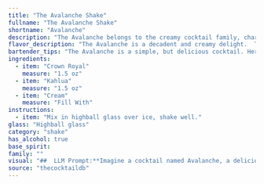 ```yaml
---
title: "The Avalanche Shake"
fullname: "The Avalanche Shake"
shortname: "Avalanche"
description: "The Avalanche belongs to the creamy cocktail family, characterized by its smooth, sweet, and decadent texture.  Though its exact origin is unknown, it's likely a modern creation, popularized in the late 20th century for its simple yet satisfying blend of whiskey, coffee liqueur, and cream. "
flavor_description: "The Avalanche is a decadent and creamy delight.  The smooth, sweet notes of Crown Royal are beautifully complemented by the rich, coffee-forward flavor of Kahlua. The cream adds a velvety texture and rounds out the sweetness, creating a harmonious and indulgent experience. "
bartender_tips: "The Avalanche is a simple, but delicious cocktail. Here are a few tips: * **Chill your glass:** A frosty glass enhances the flavor and keeps the drink colder longer. * **Use good quality cream:** Avoid using ultra-pasteurized cream, as it will separate.* **Shake with ice:** This ensures the drink is well-chilled and the ingredients are properly blended.* **Garnish with a sprinkle of cocoa powder or a cherry.**  "
ingredients:
  - item: "Crown Royal"
    measure: "1.5 oz"
  - item: "Kahlua"
    measure: "1.5 oz"
  - item: "Cream"
    measure: "Fill With"
instructions:
  - item: "Mix in highball glass over ice, shake well."
glass: "Highball glass"
category: "shake"
has_alcohol: true
base_spirit:
family: ""
visual: "##  LLM Prompt:**Imagine a cocktail named Avalanche, a delicious blend of Crown Royal whiskey, Kahlua coffee liqueur, and cream. Describe its appearance in detail, focusing on the color, texture, and any visual elements that would make it appealing to a customer.****Consider the following:*** **Color:** Is it a deep, rich brown or a lighter, creamier hue? Are there any layers or color gradients?* **Texture:** Is it smooth and creamy or does it have a slightly thicker consistency? Are there any visible swirls or patterns?* **Visual Elements:** Does it have a garnish, such as a chocolate shavings or a cherry? Are there any ice cubes or other elements that add to its visual appeal?**Please provide a descriptive and evocative answer that captures the essence of the Avalanche cocktail's visual appeal.** "
source: "thecocktaildb"
---
```


